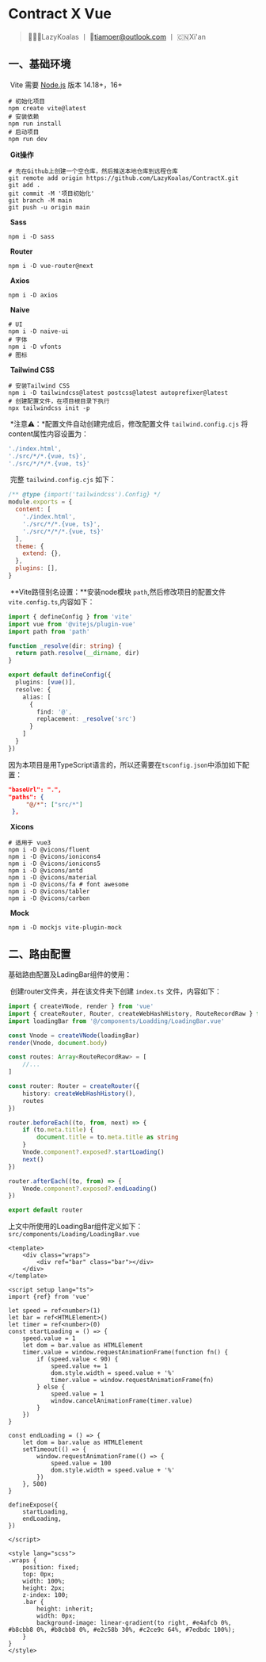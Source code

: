 # Contract X Vue

> 👨🏻‍💻LazyKoalas 丨 📮tiamoer@outlook.com 丨 🇨🇳Xi'an

## 一、基础环境

​	Vite 需要 [Node.js](https://nodejs.org/en/) 版本 14.18+，16+

```shell
# 初始化项目
npm create vite@latest
# 安装依赖
npm run install
# 启动项目
npm run dev
```

​	**Git操作**

```shell
# 先在Github上创建一个空仓库，然后推送本地仓库到远程仓库
git remote add origin https://github.com/LazyKoalas/ContractX.git
git add .
git commit -M '项目初始化'
git branch -M main
git push -u origin main
```

​	**Sass**

```shell
npm i -D sass
```

​	**Router**

```shell
npm i -D vue-router@next
```

​	**Axios**

```shell
npm i -D axios
```

​	**Naive**

```shell
# UI
npm i -D naive-ui
# 字体
npm i -D vfonts
# 图标

```

​	**Tailwind CSS**

```
# 安装Tailwind CSS
npm i -D tailwindcss@latest postcss@latest autoprefixer@latest
# 创建配置文件，在项目根目录下执行
npx tailwindcss init -p
```

​	*注意⚠️：*配置文件自动创建完成后，修改配置文件 `tailwind.config.cjs` 将content属性内容设置为：

```javascript
'./index.html',
'./src/*/*.{vue, ts}',
'./src/*/*/*.{vue, ts}'
```

​	完整 `tailwind.config.cjs` 如下：

```javascript
/** @type {import('tailwindcss').Config} */
module.exports = {
  content: [
    './index.html',
    './src/*/*.{vue, ts}',
    './src/*/*/*.{vue, ts}'
  ],
  theme: {
    extend: {},
  },
  plugins: [],
}
```

​	**Vite路径别名设置：**安装node模块 `path`,然后修改项目的配置文件`vite.config.ts`,内容如下：

```typescript
import { defineConfig } from 'vite'
import vue from '@vitejs/plugin-vue'
import path from 'path'

function _resolve(dir: string) {
  return path.resolve(__dirname, dir)
}

export default defineConfig({
  plugins: [vue()],
  resolve: {
    alias: [
      {
        find: '@',
        replacement: _resolve('src')
      }
    ]
  }
})
```

​	因为本项目是用TypeScript语言的，所以还需要在`tsconfig.json`中添加如下配置：

```json
"baseUrl": ".",
"paths": {
     "@/*": ["src/*"]
 },
```

​	**Xicons**

```shell
# 适用于 vue3
npm i -D @vicons/fluent
npm i -D @vicons/ionicons4
npm i -D @vicons/ionicons5
npm i -D @vicons/antd
npm i -D @vicons/material
npm i -D @vicons/fa # font awesome
npm i -D @vicons/tabler
npm i -D @vicons/carbon
```

​	**Mock**

```shell
npm i -D mockjs vite-plugin-mock
```

## 二、路由配置

基础路由配置及LadingBar组件的使用：

​	创建router文件夹，并在该文件夹下创建 `index.ts` 文件，内容如下：

```typescript
import { createVNode, render } from 'vue'
import { createRouter, Router, createWebHashHistory, RouteRecordRaw } from 'vue-router'
import loadingBar from '@/components/Loadding/LoadingBar.vue'

const Vnode = createVNode(loadingBar)
render(Vnode, document.body)

const routes: Array<RouteRecordRaw> = [
    //...
]

const router: Router = createRouter({
    history: createWebHashHistory(),
    routes
})

router.beforeEach((to, from, next) => {
    if (to.meta.title) {
        document.title = to.meta.title as string
    }
    Vnode.component?.exposed?.startLoading()
    next()
})

router.afterEach((to, from) => {
    Vnode.component?.exposed?.endLoading()
})

export default router

```

​	上文中所使用的LoadingBar组件定义如下：`src/components/Loading/LoadingBar.vue`

```vue
<template>
    <div class="wraps">
        <div ref="bar" class="bar"></div>
    </div>
</template>

<script setup lang="ts">
import {ref} from 'vue'

let speed = ref<number>(1)
let bar = ref<HTMLElement>()
let timer = ref<number>(0)
const startLoading = () => {
    speed.value = 1
    let dom = bar.value as HTMLElement
    timer.value = window.requestAnimationFrame(function fn() {
        if (speed.value < 90) {
            speed.value += 1
            dom.style.width = speed.value + '%'
            timer.value = window.requestAnimationFrame(fn)
        } else {
            speed.value = 1
            window.cancelAnimationFrame(timer.value)
        }
    })
}

const endLoading = () => {
    let dom = bar.value as HTMLElement
    setTimeout(() => {
        window.requestAnimationFrame(() => {
            speed.value = 100
            dom.style.width = speed.value + '%'
        })
    }, 500)
}

defineExpose({
    startLoading,
    endLoading,
})

</script>

<style lang="scss">
.wraps {
    position: fixed;
    top: 0px;
    width: 100%;
    height: 2px;
    z-index: 100;
    .bar {
        height: inherit;
        width: 0px;
        background-image: linear-gradient(to right, #e4afcb 0%, #b8cbb8 0%, #b8cbb8 0%, #e2c58b 30%, #c2ce9c 64%, #7edbdc 100%);
    }
}
</style>
```

